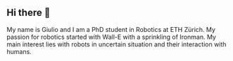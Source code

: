 ## Hi there 👋
My name is Giulio and I am a PhD student in Robotics at ETH Zürich. My passion for robotics started with Wall-E with a sprinkling of Ironman. My main interest lies with robots in uncertain situation and their interaction with humans.  
